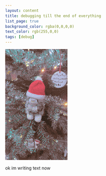 ```yaml
---
layout: content
title: debugging till the end of everything
list_page: true
background_color: rgba(0,0,0,0)
text_color: rgb(255,0,0)
tags: [debug]
---
```


<p class="image">
<img src="/resources/images/meepy.png">
</p>

ok im writing text now
